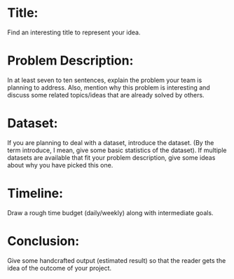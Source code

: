 # Title: 

  Find an interesting title to represent your idea.

# Problem Description:
  
  In at least seven to ten sentences, explain the problem your team is planning to address. Also, mention why this problem is 
interesting and discuss some related topics/ideas that are already solved by others. 

# Dataset:
  
  If you are planning to deal with a dataset, introduce the dataset. (By the term introduce, I mean, give some basic statistics 
  of the dataset). If multiple datasets are available that fit your problem description, give some ideas about why you have 
picked this one.
  
# Timeline:
  
   Draw a rough time budget (daily/weekly) along with intermediate goals.

# Conclusion:

  Give some handcrafted output (estimated result) so that the reader gets the idea of the outcome of your project.
